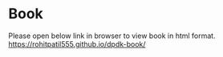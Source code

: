#  Book

Please open below link in browser to view book in html format.
https://rohitpatil555.github.io/dpdk-book/
